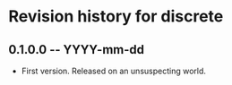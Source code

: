 # Revision history for discrete

## 0.1.0.0  -- YYYY-mm-dd

* First version. Released on an unsuspecting world.
